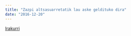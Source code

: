 ```yaml
---
title: "Zazpi altsasuarretatik lau aske geldituko dira"
date: "2016-12-20"
---
```

[Irakurri](https://guaixe.eus/altsasu/1482244578376-zazpi-altsasuarretatik-lau-aske-geldituko-dira)

